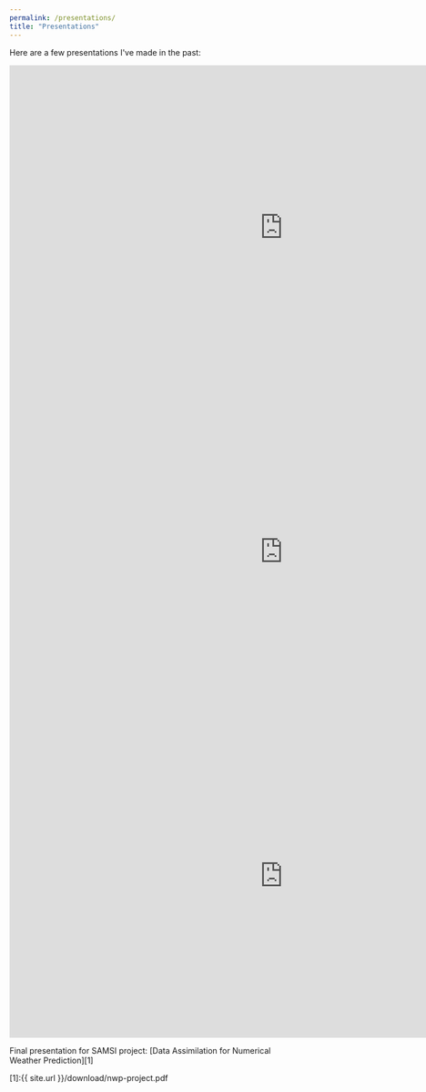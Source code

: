 ```yaml
---
permalink: /presentations/
title: "Presentations"
---
```


Here are a few presentations I've made in the past:

<style>
.responsive-wrap iframe{ max-width: 100%;}
</style>
<iframe src="https://docs.google.com/presentation/d/e/2PACX-1vSzmPWkiOmRZcTZRATqw3Rl-8dpcVfMBOHYXM-rI2BHtfrNFWVabGbmLNJhYY09kLYkJwMmxDmKVQWN/embed?start=false&loop=false&delayms=3000" frameborder="0" width="960" height="569" allowfullscreen="true" mozallowfullscreen="true" webkitallowfullscreen="true"></iframe>
<iframe src="https://docs.google.com/presentation/d/e/2PACX-1vTI3Ze6xNo6dqLts6u6Msbd_Nhxb_I2n2GIAD-S7FwyN_wwShcblSLI9KxxiiVwXjPk3GGD0d07-vGf/embed?start=false&loop=false&delayms=3000" frameborder="0" width="960" height="569" allowfullscreen="true" mozallowfullscreen="true" webkitallowfullscreen="true"></iframe>
<iframe src="https://docs.google.com/presentation/d/e/2PACX-1vQ8d8W2hdXaaYiGqa9SD8M6Gy-hhXa3r5J0GqpQAWs9Fze2KTPyBRyKE_t5EtduZPvwBD3wx2DQ4hQC/embed?start=false&loop=false&delayms=3000" frameborder="0" width="960" height="569" allowfullscreen="true" mozallowfullscreen="true" webkitallowfullscreen="true"></iframe>

Final presentation for SAMSI project: [Data Assimilation for Numerical Weather Prediction][1]

[1]:{{ site.url }}/download/nwp-project.pdf